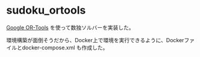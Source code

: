 # sudoku_ortools

[Google OR-Tools](https://developers.google.com/optimization/) を使って数独ソルバーを実装した。

環境構築が面倒そうだから、Docker上で環境を実行できるように、Dockerファイルとdocker-compose.xml も作成した。

